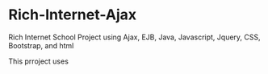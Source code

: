 # Rich-Internet-Ajax
Rich Internet School Project using Ajax, EJB, Java, Javascript, Jquery, CSS, Bootstrap, and html


This prroject uses
